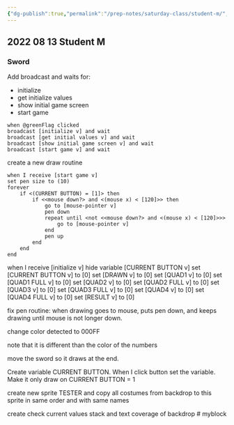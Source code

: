 ```yaml
---
{"dg-publish":true,"permalink":"/prep-notes/saturday-class/student-m/","dgHomeLink":true,"dgPassFrontmatter":false}
---
```



## 2022 08 13 Student M

### Sword

<div class="blocks">


Add broadcast and waits for:
* initialize 
* get initialize values
* show initial game screen
* start game

```
when @greenFlag clicked
broadcast [initialize v] and wait
broadcast [get initial values v] and wait
broadcast [show initial game screen v] and wait
broadcast [start game v] and wait

```


create a new draw routine 

```
when I receive [start game v]
set pen size to (10)
forever
    if <(CURRENT BUTTON) = [1]> then
        if <<mouse down?> and <(mouse x) < [120]>> then
            go to [mouse-pointer v]
            pen down
            repeat until <not <<mouse down?> and <(mouse x) < [120]>>>
                go to [mouse-pointer v]
            end
            pen up
        end
    end
end
```




when I receive [initialize v]
hide variable [CURRENT BUTTON v]
set [CURRENT BUTTON v] to [0]
set [DRAWN v] to [0]
set [QUAD1 v] to [0]
set [QUAD1 FULL v] to [0]
set [QUAD2 v] to [0]
set [QUAD2 FULL v] to [0]
set [QUAD3 v] to [0]
set [QUAD3 FULL v] to [0]
set [QUAD4 v] to [0]
set [QUAD4 FULL v] to [0]
set [RESULT v] to [0]


 
 
 fix pen routine:
 when drawing goes to mouse, puts pen down, and keeps drawing until mouse is not longer down.
 
 change color detected to 000FF
 
 note that it is different than the color of the numbers
 
 move the sword so it draws at the end.
 
 Create variable CURRENT BUTTON. 
 When I click button set the variable. Make it only draw on CURRENT BUTTON = 1
 
 create new sprite TESTER and copy all costumes from backdrop to this sprite in same order and with same names
 
 create check current values stack and text coverage of backdrop # myblock
 
 
 
 
 
 
 
```


```


</div>


